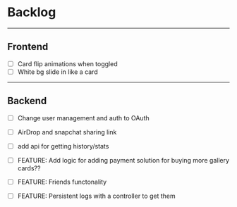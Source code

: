 # Backlog

<hr />

## Frontend

- [ ] Card flip animations when toggled
- [ ] White bg slide in like a card

<hr/>

## Backend

- [ ] Change user management and auth to OAuth
- [ ] AirDrop and snapchat sharing link
- [ ] add api for getting history/stats

- [ ] FEATURE: Add logic for adding payment solution for buying more gallery cards??
- [ ] FEATURE: Friends functonality
- [ ] FEATURE: Persistent logs with a controller to get them

